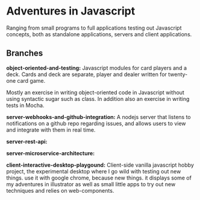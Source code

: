 # Adventures in Javascript
Ranging from small programs to full applications testing out Javascript concepts, both as standalone applications, servers and client applications.

## Branches

**object-oriented-and-testing:** 
Javascript modules for card players and a deck. Cards and deck are separate, player and dealer written for twenty-one card game.

Mostly an exercise in writing object-oriented code in Javascript without using syntactic sugar such as class. In addition also an exercise in writing tests in Mocha.

**server-webhooks-and-github-integration:** 
A nodejs server that listens to notifications on a github repo regarding issues, and allows users to view and integrate with them in real time.

**server-rest-api:**

**server-microservice-architecture:**

**client-interactive-desktop-playgound:** Client-side vanilla javascript hobby project, the experimental desktop where I go wild with testing out new things. use it with google chrome, because new things. it displays some of my adventures in illustrator as well as small little apps to try out new techniques and relies on web-components.
